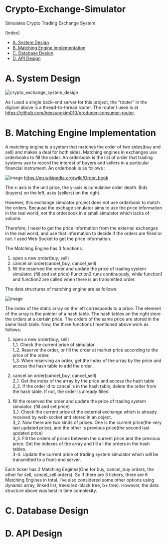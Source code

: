 # Crypto-Exchange-Simulator

Simulates Crypto Trading Exchange System.

[Index]

- [A. System Design](#a-system-design)
- [B. Matching Engine Implementation](#b-matching-engine-implementation)
- [C. Database Design](#c-database-design)
- [D. API Design](#d-api-design)

# A. System Design

![crypto_exchange_system_design](https://user-images.githubusercontent.com/63962555/158497586-695edab1-d7a5-4fc1-952f-179a42cff68d.jpg)

As I used a single back-end server for this project, the “router” in the digram above is a thread-to-thread router. The router I used is at https://github.com/heesungkim010/producer-consumer-router.


# B. Matching Engine Implementation

A matching engine is a system that matches the order of two sides(buy and sell) and makes a deal for both sides. Matching engines in exchanges use orderbooks to fill the order. An orderbook is the list of order that trading systems use to record the interest of buyers and sellers in a particular financial instrument. An orderbook is as follows :

![image](https://user-images.githubusercontent.com/63962555/159198328-78765a52-8a3d-425d-8f98-6ed627f6fee9.png)
https://en.wikipedia.org/wiki/Order_book

The x-axis is the unit price, the y-axis is cumulative order depth. Bids (buyers) on the left, asks (sellers) on the right.


However, this exchange simulator project does not use orderbook to match the orders. Because the exchage simulator aims to use the price information in the real world, not the orderbook in a small simulator which lacks of volume.


Therefore, I need to get the price information from the external exchanges in the real world, and use that information to decide if the orders are filled or not. I used Web Socket to get the price information.

 The Matching Engine has 3 functions.


1. open a new order(buy, sell) 
2. cancel an order(cancel_buy, cancel_sell)
3. fill the reserved the order and update the price of trading system simulator. (fill and set price)
Function3 runs continuously, while function1 and function2 are called when there is an transmitted order.

The data structures of matching engine are as follows:

![image](https://user-images.githubusercontent.com/63962555/159195868-fbee6965-f942-4d5a-a343-85086d1b924c.png)


The index of the static array on the left corresponds to a price. The element of the array is the pointer of a hash table.
The hash tables on the right store the orders at a certain price. The orders of the same price are stored in the same hash table.
Now, the three functions I mentioned above work as follows:
1. open a new order(buy, sell)   
1_1. Check the current price of simulator.    
1_2. Reserve the order, or fill the order at market price according to the price of the order.    
1_3. When reserving an order, get the index of the array by the price and access the hash table to add the order.    
2. cancel an order(cancel_buy, cancel_sell)   
2_1. Get the index of the array by the price and access the hash table    
2_2. If the order id to cancel is in the hash table, delete the order from the hash table. If not, the order is already filled.    

3. fill the reserved the order and update the price of trading system simulator. (fill and set price)     
3_1. Check the current price of the external exchange which is already received by web-socket and stored in an object.    
3_2. Now there are two kinds of prices. One is the current price(the very last updated price), and the other is previous price(the second last updated price)    
3_3. Fill the orders of prices between the current price and the previous price. Get the indexes of the array and fill all the orders in the hash tables.   
3-4. Update the current price of trading system simulator which will be transmitted to a front-end server.

 Each ticker has 2 Matching Engines(One for buy, cancel_buy orders, the other for sell, cancel_sell orders). So if there are 3 tickers, there are 6 Matching Engines in total.
 I’ve also considered some other options using dynamic array, linked list, trees(red-black tree, b+ tree). However, the data structure above was best in time complexity. 

# C. Database Design

# D. API Design
